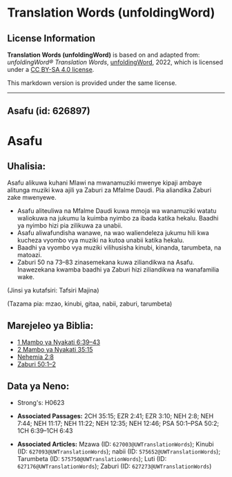 # Translation Words (unfoldingWord)

## License Information

**Translation Words (unfoldingWord)** is based on and adapted from: _unfoldingWord® Translation Words_, [unfoldingWord](https://unfoldingword.org/utw), 2022, which is licensed under a [CC BY-SA 4.0 license](https://creativecommons.org/licenses/by-sa/4.0/legalcode.en).

This markdown version is provided under the same license.



--------------------------------

## Asafu (id: 626897)

Asafu
=====

Uhalisia:
---------

Asafu alikuwa kuhani Mlawi na mwanamuziki mwenye kipaji ambaye alitunga muziki kwa ajili ya Zaburi za Mfalme Daudi. Pia aliandika Zaburi zake mwenyewe.

* Asafu aliteuliwa na Mfalme Daudi kuwa mmoja wa wanamuziki watatu waliokuwa na jukumu la kuimba nyimbo za ibada katika hekalu. Baadhi ya nyimbo hizi pia zilikuwa za unabii.
* Asafu aliwafundisha wanawe, na wao waliendeleza jukumu hili kwa kucheza vyombo vya muziki na kutoa unabii katika hekalu.
* Baadhi ya vyombo vya muziki vilihusisha kinubi, kinanda, tarumbeta, na matoazi.
* Zaburi 50 na 73–83 zinasemekana kuwa ziliandikwa na Asafu. Inawezekana kwamba baadhi ya Zaburi hizi ziliandikwa na wanafamilia wake.

(Jinsi ya kutafsiri: Tafsiri Majina)

(Tazama pia: mzao, kinubi, gitaa, nabii, zaburi, tarumbeta)

Marejeleo ya Biblia:
--------------------

* [1 Mambo ya Nyakati 6:39–43](https://ref.ly/1Chr6:39-1Chr6:43)
* [2 Mambo ya Nyakati 35:15](https://ref.ly/2Chr35:15)
* [Nehemia 2:8](https://ref.ly/Neh2:8)
* [Zaburi 50:1–2](https://ref.ly/Ps50:1-Ps50:2)

Data ya Neno:
-------------

* Strong's: H0623

* **Associated Passages:** 2CH 35:15; EZR 2:41; EZR 3:10; NEH 2:8; NEH 7:44; NEH 11:17; NEH 11:22; NEH 12:35; NEH 12:46; PSA 50:1–PSA 50:2; 1CH 6:39–1CH 6:43
* **Associated Articles:** Mzawa (ID: `627003@UWTranslationWords`); Kinubi (ID: `627093@UWTranslationWords`); nabii (ID: `575652@UWTranslationWords`); Tarumbeta (ID: `575750@UWTranslationWords`); Luti (ID: `627176@UWTranslationWords`); Zaburi (ID: `627273@UWTranslationWords`)

